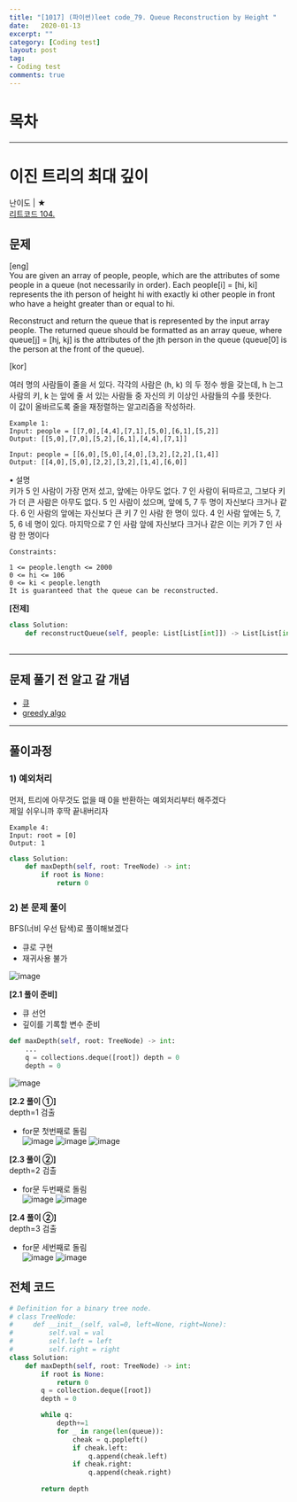 ```yaml
---
title: "[1017] (파이썬)leet code_79. Queue Reconstruction by Height "
date:   2020-01-13
excerpt: ""
category: [Coding test]
layout: post
tag:
- Coding test
comments: true
---
```




# 목차






----






# 이진 트리의 최대 깊이
난이도 | ★        
[리트코드 104.](https://leetcode.com/problems/maximum-depth-of-binary-tree/)   

## 문제
[eng]   
You are given an array of people, people, which are the attributes of some people in a queue (not necessarily in order). Each people[i] = [hi, ki] represents the ith person of height hi with exactly ki other people in front who have a height greater than or equal to hi.

Reconstruct and return the queue that is represented by the input array people. The returned queue should be formatted as an array queue, where queue[j] = [hj, kj] is the attributes of the jth person in the queue (queue[0] is the person at the front of the queue).

[kor]   

여러 명의 사람들이 줄을 서 있다. 각각의 사람은 (h, k) 의 두 정수 쌍을 갖는데, h 는그 사람의 키, k 는 앞에 줄 서 있는 사람들 중 자신의 키 이상인 사람들의 수를 뜻한다.   
이 값이 올바르도록 줄을 재정렬하는 알고리즘을 작성하라.   


```
Example 1:
Input: people = [[7,0],[4,4],[7,1],[5,0],[6,1],[5,2]]
Output: [[5,0],[7,0],[5,2],[6,1],[4,4],[7,1]]

Input: people = [[6,0],[5,0],[4,0],[3,2],[2,2],[1,4]]
Output: [[4,0],[5,0],[2,2],[3,2],[1,4],[6,0]]
``` 

• 설명    
키가 5 인 사람이 가장 먼저 섰고, 앞에는 아무도 없다. 7 인 사람이 뒤따르고, 그보다 키가 더 큰 사람은 아무도 없다. 5 인 사람이 섰으며, 앞에 5, 7 두 명이 자신보다 크거나 같다. 6 인 사람의 앞에는 자신보다 큰 키 7 인 사람 한 명이 있다. 4 인 사람 앞에는 5, 7, 5, 6 네 명이 있다. 마지막으로 7 인 사람 앞에 자신보다 크거나 같은 이는 키가 7 인 사람 한 명이다

```
Constraints:

1 <= people.length <= 2000
0 <= hi <= 106
0 <= ki < people.length
It is guaranteed that the queue can be reconstructed.
```

**[전제]**   
```python
class Solution:
    def reconstructQueue(self, people: List[List[int]]) -> List[List[int]]:
        
```

----



## 문제 풀기 전 알고 갈 개념
* [큐]()       
* [greedy algo](https://yerimoh.github.io/Algo9/)           




----


## 풀이과정

### 1) 예외처리  
먼저, 트리에 아무것도 없을 때 0을 반환하는 예외처리부터 해주겠다   
제일 쉬우니까 후딱 끝내버리자   
```
Example 4:
Input: root = [0]
Output: 1
```

```python
class Solution:
    def maxDepth(self, root: TreeNode) -> int:
        if root is None:
            return 0
```


### 2) 본 문제 풀이
BFS(너비 우선 탐색)로 풀이해보겠다     
* 큐로 구현    
* 재귀사용 불가      

![image](https://user-images.githubusercontent.com/76824611/122947234-f735bc00-d3b4-11eb-9278-556bec9d949f.png)




**[2.1 풀이 준비]**    
* 큐 선언     
* 깊이를 기록할 변수 준비    

```python
def maxDepth(self, root: TreeNode) -> int:
    ...
    q = collections.deque([root]) depth = 0
    depth = 0
```    
![image](https://user-images.githubusercontent.com/76824611/122945819-ce60f700-d3b3-11eb-8c17-abac29d34bce.png)




**[2.2 풀이 ①]**    
depth=1 검출   
* for문 첫번째로 돌림      
![image](https://user-images.githubusercontent.com/76824611/122944746-09165f80-d3b3-11eb-8ed7-ae85b4d93a17.png)
![image](https://user-images.githubusercontent.com/76824611/122944766-0c115000-d3b3-11eb-8b75-65c06bcbc0cc.png)
![image](https://user-images.githubusercontent.com/76824611/122947387-10d70380-d3b5-11eb-8c1b-9f595606b3b4.png)




**[2.3 풀이 ②]**    
depth=2 검출   
* for문 두번째로 돌림      
![image](https://user-images.githubusercontent.com/76824611/122955600-3404b180-d3bb-11eb-9856-396f82260b59.png)
![image](https://user-images.githubusercontent.com/76824611/122947461-23513d00-d3b5-11eb-9774-382de747fca6.png)



**[2.4 풀이 ②]**    
depth=3 검출   
* for문 세번째로 돌림  
![image](https://user-images.githubusercontent.com/76824611/122955712-4b439f00-d3bb-11eb-8763-6c8e33e75f87.png)
![image](https://user-images.githubusercontent.com/76824611/122955764-58f92480-d3bb-11eb-8b05-2796910427dd.png)


## 전체 코드
```python
# Definition for a binary tree node.
# class TreeNode:
#     def __init__(self, val=0, left=None, right=None):
#         self.val = val
#         self.left = left
#         self.right = right
class Solution:
    def maxDepth(self, root: TreeNode) -> int:
        if root is None:
            return 0
        q = collection.deque([root])
        depth = 0

        while q:
            depth+=1
            for _ in range(len(queue)):
                cheak = q.popleft()
                if cheak.left:
                    q.append(cheak.left)
                if cheak.right:
                    q.append(cheak.right)
        
        return depth
```
